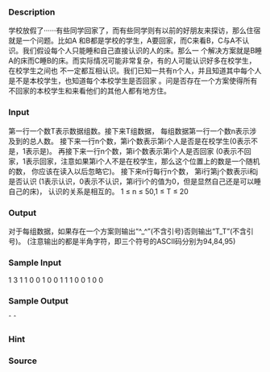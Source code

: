 
### Description
学校放假了······有些同学回家了，而有些同学则有以前的好朋友来探访，那么住宿就是一个问题。比如A
和B都是学校的学生，A要回家，而C来看B，C与A不认识。我们假设每个人只能睡和自己直接认识的人的床。那么一
个解决方案就是B睡A的床而C睡B的床。而实际情况可能非常复杂，有的人可能认识好多在校学生，在校学生之间也
不一定都互相认识。我们已知一共有n个人，并且知道其中每个人是不是本校学生，也知道每个本校学生是否回家
。问是否存在一个方案使得所有不回家的本校学生和来看他们的其他人都有地方住。

### Input

第一行一个数T表示数据组数。接下来T组数据，
每组数据第一行一个数n表示涉及到的总人数。
接下来一行n个数，第i个数表示第i个人是否是在校学生(0表示不是，1表示是)。
再接下来一行n个数，第i个数表示第i个人是否回家
(0表示不回家，1表示回家，注意如果第i个人不是在校学生，那么这个位置上的数是一个随机的数，
你应该在读入以后忽略它)。
接下来n行每行n个数，
第i行第j个数表示i和j是否认识
(1表示认识，0表示不认识，第i行i个的值为0，但是显然自己还是可以睡自己的床)，
认识的关系是相互的。
1 ≤ n ≤ 50,1 ≤ T ≤ 20


### Output
对于每组数据，如果存在一个方案则输出“^_^”(不含引号)否则输出“T_T”(不含引号)。
(注意输出的都是半角字符，即三个符号的ASCII码分别为94,84,95)
### Sample Input
1
3
1 1 0
0 1 0
0 1 1
1 0 0
1 0 0
### Sample Output
ˆ ˆ
### Hint

### Source
